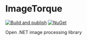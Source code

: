 # ImageTorque

[![Build and publish](https://github.com/Source-Alchemists/ImageTorque/actions/workflows/build-and-publish.yml/badge.svg)](https://github.com/Source-Alchemists/ImageTorque/actions) [![NuGet](https://img.shields.io/nuget/v/ImageTorque.svg)](https://www.nuget.org/packages/ImageTorque/)

Open .NET image processing library
